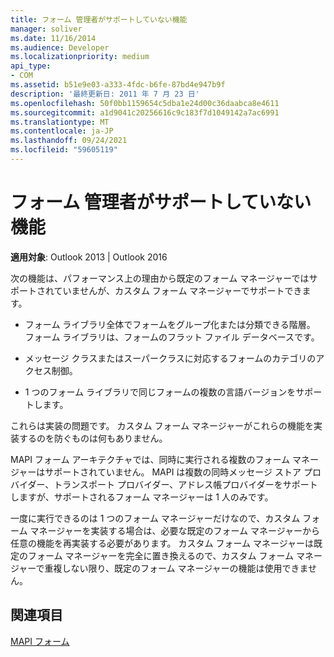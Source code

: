 ```yaml
---
title: フォーム 管理者がサポートしていない機能
manager: soliver
ms.date: 11/16/2014
ms.audience: Developer
ms.localizationpriority: medium
api_type:
- COM
ms.assetid: b51e9e03-a333-4fdc-b6fe-87bd4e947b9f
description: '最終更新日: 2011 年 7 月 23 日'
ms.openlocfilehash: 50f0bb1159654c5dba1e24d00c36daabca8e4611
ms.sourcegitcommit: a1d9041c20256616c9c183f7d1049142a7ac6991
ms.translationtype: MT
ms.contentlocale: ja-JP
ms.lasthandoff: 09/24/2021
ms.locfileid: "59605119"
---
```

# <a name="capabilities-not-supported-by-form-managers"></a>フォーム 管理者がサポートしていない機能

  
  
**適用対象**: Outlook 2013 | Outlook 2016 
  
次の機能は、パフォーマンス上の理由から既定のフォーム マネージャーではサポートされていませんが、カスタム フォーム マネージャーでサポートできます。
  
- フォーム ライブラリ全体でフォームをグループ化または分類できる階層。 フォーム ライブラリは、フォームのフラット ファイル データベースです。
    
- メッセージ クラスまたはスーパークラスに対応するフォームのカテゴリのアクセス制御。
    
- 1 つのフォーム ライブラリで同じフォームの複数の言語バージョンをサポートします。
    
これらは実装の問題です。 カスタム フォーム マネージャーがこれらの機能を実装するのを防ぐものは何もありません。
  
MAPI フォーム アーキテクチャでは、同時に実行される複数のフォーム マネージャーはサポートされていません。 MAPI は複数の同時メッセージ ストア プロバイダー、トランスポート プロバイダー、アドレス帳プロバイダーをサポートしますが、サポートされるフォーム マネージャーは 1 人のみです。
  
一度に実行できるのは 1 つのフォーム マネージャーだけなので、カスタム フォーム マネージャーを実装する場合は、必要な既定のフォーム マネージャーから任意の機能を再実装する必要があります。 カスタム フォーム マネージャーは既定のフォーム マネージャーを完全に置き換えるので、カスタム フォーム マネージャーで重複しない限り、既定のフォーム マネージャーの機能は使用できません。
  
## <a name="see-also"></a>関連項目



[MAPI フォーム](mapi-forms.md)

